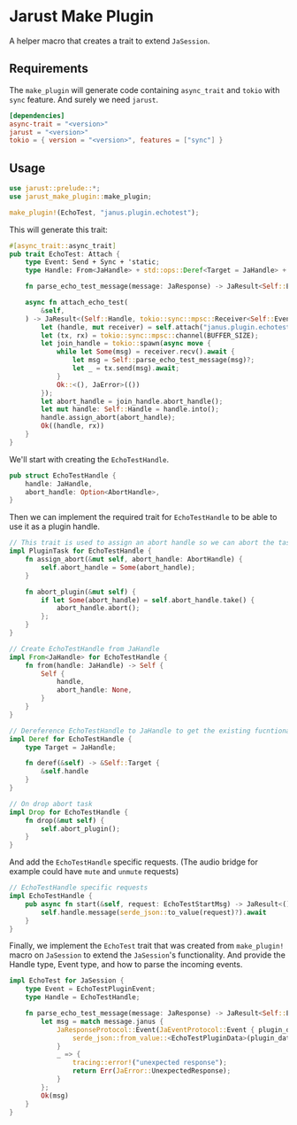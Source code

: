 # Jarust Make Plugin

A helper macro that creates a trait to extend `JaSession`.

## Requirements

The `make_plugin` will generate code containing `async_trait` and `tokio` with `sync` feature. And surely we need `jarust`.

```toml
[dependencies]
async-trait = "<version>"
jarust = "<version>"
tokio = { version = "<version>", features = ["sync"] }
```

## Usage

```rust
use jarust::prelude::*;
use jarust_make_plugin::make_plugin;

make_plugin!(EchoTest, "janus.plugin.echotest");
```

This will generate this trait:

```rust
#[async_trait::async_trait]
pub trait EchoTest: Attach {
    type Event: Send + Sync + 'static;
    type Handle: From<JaHandle> + std::ops::Deref<Target = JaHandle> + PluginTask;

    fn parse_echo_test_message(message: JaResponse) -> JaResult<Self::Event>;

    async fn attach_echo_test(
        &self,
    ) -> JaResult<(Self::Handle, tokio::sync::mpsc::Receiver<Self::Event>)> {
        let (handle, mut receiver) = self.attach("janus.plugin.echotest").await?;
        let (tx, rx) = tokio::sync::mpsc::channel(BUFFER_SIZE);
        let join_handle = tokio::spawn(async move {
            while let Some(msg) = receiver.recv().await {
                let msg = Self::parse_echo_test_message(msg)?;
                let _ = tx.send(msg).await;
            }
            Ok::<(), JaError>(())
        });
        let abort_handle = join_handle.abort_handle();
        let mut handle: Self::Handle = handle.into();
        handle.assign_abort(abort_handle);
        Ok((handle, rx))
    }
}
```

We'll start with creating the `EchoTestHandle`.

```rust
pub struct EchoTestHandle {
    handle: JaHandle,
    abort_handle: Option<AbortHandle>,
}
```

Then we can implement the required trait for `EchoTestHandle` to be able to use it as a plugin handle.

```rust
// This trait is used to assign an abort handle so we can abort the task on drop
impl PluginTask for EchoTestHandle {
    fn assign_abort(&mut self, abort_handle: AbortHandle) {
        self.abort_handle = Some(abort_handle);
    }

    fn abort_plugin(&mut self) {
        if let Some(abort_handle) = self.abort_handle.take() {
            abort_handle.abort();
        };
    }
}

// Create EchoTestHandle from JaHandle
impl From<JaHandle> for EchoTestHandle {
    fn from(handle: JaHandle) -> Self {
        Self {
            handle,
            abort_handle: None,
        }
    }
}

// Dereference EchoTestHandle to JaHandle to get the existing fucntionalities from JaHandle
impl Deref for EchoTestHandle {
    type Target = JaHandle;

    fn deref(&self) -> &Self::Target {
        &self.handle
    }
}

// On drop abort task
impl Drop for EchoTestHandle {
    fn drop(&mut self) {
        self.abort_plugin();
    }
}
```

And add the `EchoTestHandle` specific requests. (The audio bridge for example could have `mute` and `unmute` requests)

```rust
// EchoTestHandle specific requests
impl EchoTestHandle {
    pub async fn start(&self, request: EchoTestStartMsg) -> JaResult<()> {
        self.handle.message(serde_json::to_value(request)?).await
    }
}
```

Finally, we implement the `EchoTest` trait that was created from `make_plugin!` macro on `JaSession` to extend the
`JaSession`'s functionality. And provide the Handle type, Event type, and how to parse the incoming events.

```rust
impl EchoTest for JaSession {
    type Event = EchoTestPluginEvent;
    type Handle = EchoTestHandle;

    fn parse_echo_test_message(message: JaResponse) -> JaResult<Self::Event> {
        let msg = match message.janus {
            JaResponseProtocol::Event(JaEventProtocol::Event { plugin_data, .. }) => {
                serde_json::from_value::<EchoTestPluginData>(plugin_data)?.event
            }
            _ => {
                tracing::error!("unexpected response");
                return Err(JaError::UnexpectedResponse);
            }
        };
        Ok(msg)
    }
}
```
